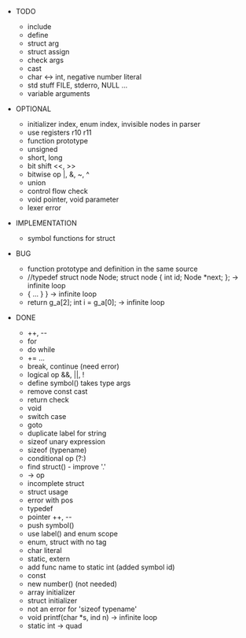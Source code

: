 * TODO
  - include
  - define
  - struct arg
  - struct assign
  - check args
  - cast
  - char <-> int, negative number literal
  - std stuff FILE, stderro, NULL ...
  - variable arguments

* OPTIONAL
  - initializer index, enum index, invisible nodes in parser
  - use registers r10 r11
  - function prototype
  - unsigned
  - short, long
  - bit shift <<, >>
  - bitwise op |, &, ~, ^
  - union
  - control flow check
  - void pointer, void parameter
  - lexer error

* IMPLEMENTATION
  - symbol functions for struct 

* BUG
  - function prototype and definition in the same source
  - //typedef struct node Node;
    struct node {
        int id;
        Node *next;
    };
    -> infinite loop
  - { ...  } } -> infinite loop
  - return g_a[2]; int i = g_a[0]; -> infinite loop

* DONE
  - ++, --
  - for
  - do while
  - += ...
  - break, continue (need error)
  - logical op &&, ||, !
  - define symbol() takes type args
  - remove const cast
  - return check
  - void
  - switch case
  - goto
  - duplicate label for string
  - sizeof unary expression
  - sizeof (typename)
  - conditional op (?:)
  - find struct() - improve '.'
  - -> op
  - incomplete struct
  - struct usage
  - error with pos
  - typedef
  - pointer ++, --
  - push symbol()
  - use label() and enum scope
  - enum, struct with no tag
  - char literal
  - static, extern
  - add func name to static int (added symbol id)
  - const
  - new number() (not needed)
  - array initializer
  - struct initializer
  - not an error for 'sizeof typename'
  - void printf(char *s, ind n) -> infinite loop
  - static int -> quad
